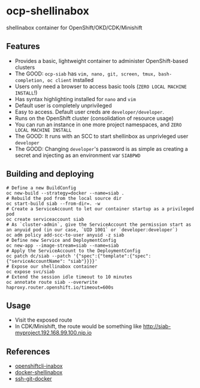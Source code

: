 # ocp-shellinabox
shellinabox container for OpenShift/OKD/CDK/Minishift

## Features
* Provides a basic, lightweight container to administer OpenShift-based clusters
* The GOOD: `ocp-siab` has `vim, nano, git, screen, tmux, bash-completion, oc client` installed
* Users only need a browser to access basic tools (`ZERO LOCAL MACHINE INSTALL`!)
* Has syntax highlighting installed for `nano` and `vim`
* Default user is completely unprivileged
* Easy to access.  Default user creds are `developer/developer`.
* Runs on the OpenShift cluster (consolidation of resource usage)
* You can run an instance in one more project namespaces, and `ZERO LOCAL MACHINE INSTALL`
* The GOOD: It runs with an SCC to start shellinbox as unprivleged user `developer`
* The GOOD: Changing `developer`'s password is as simple as creating a secret and injecting as an environment var `SIABPWD`

## Building and deploying
```
# Define a new BuildConfig
oc new-build --strategy=docker --name=siab .
# Rebuild the pod from the local source dir
oc start-build siab --from-dir=. -w
# Create a ServiceAccount to let our container startup as a privileged pod
oc create serviceaccount siab
# As `cluster-admin`, give the ServiceAccount the permission start as an anyuid pod (in our case, `UID 1001` or `developer:developer`)
oc adm policy add-scc-to-user anyuid -z siab
# Define new Service and DeploymentConfig
oc new-app --image-stream=siab --name=siab
# Apply the ServiceAccount to the DeploymentConfig
oc patch dc/siab --patch '{"spec":{"template":{"spec":{"serviceAccountName": "siab"}}}}'
# Expose our shellinabox container
oc expose svc/siab
# Extend the session idle timeout to 10 minutes
oc annotate route siab --overwrite haproxy.router.openshift.io/timeout=600s
```

## Usage
* Visit the exposed route
* In CDK/Minishift, the route would be something like http://siab-myproject.192.168.99.100.nip.io

## References
* [openshiftcli-inabox][0]
* [docker-shellinabox][1]
* [ssh-git-docker][2]

[0]: https://github.com/VeerMuchandi/openshiftcli-inabox
[1]: https://github.com/andrefernandes/docker-shellinabox
[2]: https://github.com/openshift-qe/ssh-git-docker
